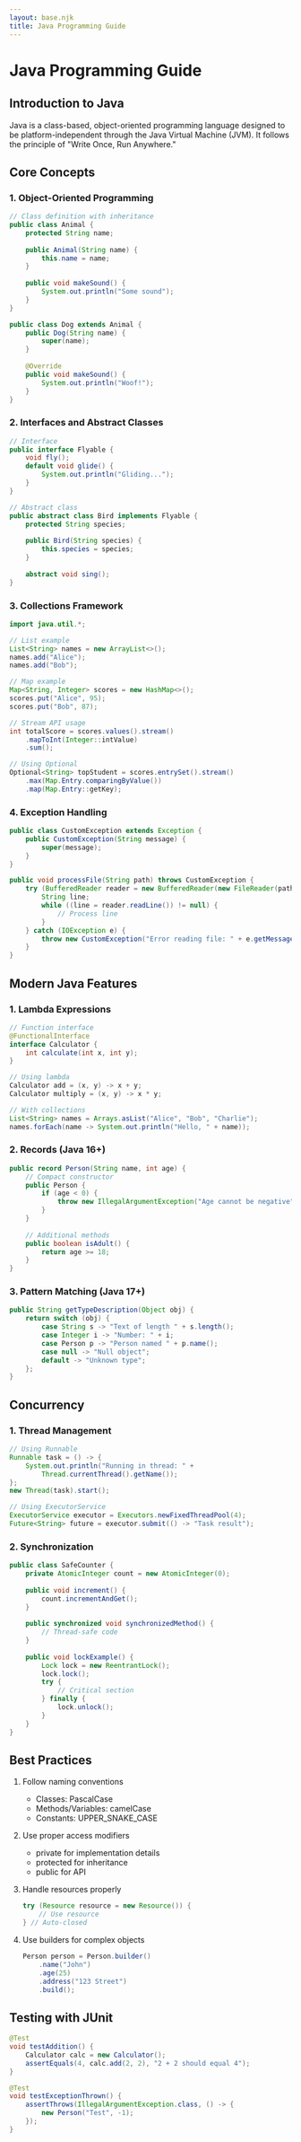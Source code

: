 ```yaml
---
layout: base.njk
title: Java Programming Guide
---
```


# Java Programming Guide

## Introduction to Java

Java is a class-based, object-oriented programming language designed to be platform-independent through the Java Virtual Machine (JVM). It follows the principle of "Write Once, Run Anywhere."

## Core Concepts

### 1. Object-Oriented Programming

```java
// Class definition with inheritance
public class Animal {
    protected String name;
    
    public Animal(String name) {
        this.name = name;
    }
    
    public void makeSound() {
        System.out.println("Some sound");
    }
}

public class Dog extends Animal {
    public Dog(String name) {
        super(name);
    }
    
    @Override
    public void makeSound() {
        System.out.println("Woof!");
    }
}
```

### 2. Interfaces and Abstract Classes

```java
// Interface
public interface Flyable {
    void fly();
    default void glide() {
        System.out.println("Gliding...");
    }
}

// Abstract class
public abstract class Bird implements Flyable {
    protected String species;
    
    public Bird(String species) {
        this.species = species;
    }
    
    abstract void sing();
}
```

### 3. Collections Framework

```java
import java.util.*;

// List example
List<String> names = new ArrayList<>();
names.add("Alice");
names.add("Bob");

// Map example
Map<String, Integer> scores = new HashMap<>();
scores.put("Alice", 95);
scores.put("Bob", 87);

// Stream API usage
int totalScore = scores.values().stream()
    .mapToInt(Integer::intValue)
    .sum();

// Using Optional
Optional<String> topStudent = scores.entrySet().stream()
    .max(Map.Entry.comparingByValue())
    .map(Map.Entry::getKey);
```

### 4. Exception Handling

```java
public class CustomException extends Exception {
    public CustomException(String message) {
        super(message);
    }
}

public void processFile(String path) throws CustomException {
    try (BufferedReader reader = new BufferedReader(new FileReader(path))) {
        String line;
        while ((line = reader.readLine()) != null) {
            // Process line
        }
    } catch (IOException e) {
        throw new CustomException("Error reading file: " + e.getMessage());
    }
}
```

## Modern Java Features

### 1. Lambda Expressions

```java
// Function interface
@FunctionalInterface
interface Calculator {
    int calculate(int x, int y);
}

// Using lambda
Calculator add = (x, y) -> x + y;
Calculator multiply = (x, y) -> x * y;

// With collections
List<String> names = Arrays.asList("Alice", "Bob", "Charlie");
names.forEach(name -> System.out.println("Hello, " + name));
```

### 2. Records (Java 16+)

```java
public record Person(String name, int age) {
    // Compact constructor
    public Person {
        if (age < 0) {
            throw new IllegalArgumentException("Age cannot be negative");
        }
    }
    
    // Additional methods
    public boolean isAdult() {
        return age >= 18;
    }
}
```

### 3. Pattern Matching (Java 17+)

```java
public String getTypeDescription(Object obj) {
    return switch (obj) {
        case String s -> "Text of length " + s.length();
        case Integer i -> "Number: " + i;
        case Person p -> "Person named " + p.name();
        case null -> "Null object";
        default -> "Unknown type";
    };
}
```

## Concurrency

### 1. Thread Management

```java
// Using Runnable
Runnable task = () -> {
    System.out.println("Running in thread: " + 
        Thread.currentThread().getName());
};
new Thread(task).start();

// Using ExecutorService
ExecutorService executor = Executors.newFixedThreadPool(4);
Future<String> future = executor.submit(() -> "Task result");
```

### 2. Synchronization

```java
public class SafeCounter {
    private AtomicInteger count = new AtomicInteger(0);
    
    public void increment() {
        count.incrementAndGet();
    }
    
    public synchronized void synchronizedMethod() {
        // Thread-safe code
    }
    
    public void lockExample() {
        Lock lock = new ReentrantLock();
        lock.lock();
        try {
            // Critical section
        } finally {
            lock.unlock();
        }
    }
}
```

## Best Practices

1. Follow naming conventions
   - Classes: PascalCase
   - Methods/Variables: camelCase
   - Constants: UPPER_SNAKE_CASE

2. Use proper access modifiers
   - private for implementation details
   - protected for inheritance
   - public for API

3. Handle resources properly
   ```java
   try (Resource resource = new Resource()) {
       // Use resource
   } // Auto-closed
   ```

4. Use builders for complex objects
   ```java
   Person person = Person.builder()
       .name("John")
       .age(25)
       .address("123 Street")
       .build();
   ```

## Testing with JUnit

```java
@Test
void testAddition() {
    Calculator calc = new Calculator();
    assertEquals(4, calc.add(2, 2), "2 + 2 should equal 4");
}

@Test
void testExceptionThrown() {
    assertThrows(IllegalArgumentException.class, () -> {
        new Person("Test", -1);
    });
}